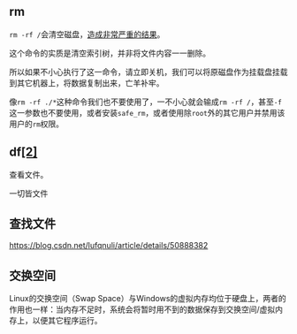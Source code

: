 ## rm

`rm -rf /`会清空磁盘，[造成非常严重的结果](https://www.zhihu.com/question/29438735/answer/1828100420)。

这个命令的实质是清空索引树，并非将文件内容一一删除。

所以如果不小心执行了这一命令，请立即关机，我们可以将原磁盘作为挂载盘挂载到其它机器上，将数据复制出来，亡羊补牢。

像`rm -rf ./*`这种命令我们也不要使用了，一不小心就会输成`rm -rf /`，甚至`-f`这一参数也不要使用，或者安装`safe_rm`，或者使用除`root`外的其它用户并禁用该用户的`rm`权限。



## df[[2]](https://www.runoob.com/linux/linux-comm-df.html)

查看文件。

一切皆文件



## 查找文件

https://blog.csdn.net/lufqnuli/article/details/50888382



## 交换空间

Linux的交换空间（Swap Space）与Windows的虚拟内存均位于硬盘上，两者的作用也一样：当内存不足时，系统会将暂时用不到的数据保存到交换空间/虚拟内存上，以便其它程序运行。
